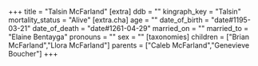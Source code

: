 +++
title = "Talsin McFarland"
[extra]
ddb = ""
kingraph_key = "Talsin"
mortality_status = "Alive"
[extra.cha]
age = ""
date_of_birth = "date#1195-03-21"
date_of_death = "date#1261-04-29"
married_on = ""
married_to = "Elaine Bentayga"
pronouns = ""
sex = ""
[taxonomies]
children = ["Brian McFarland","Llora McFarland"]
parents = ["Caleb McFarland","Genevieve Boucher"]
+++

